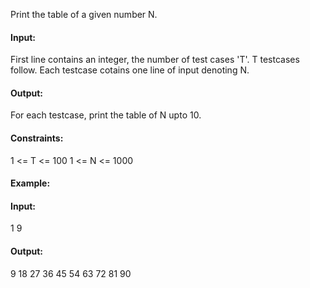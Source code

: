 Print the table of a given number N. 

#### Input:
First line contains an integer, the number of test cases 'T'. T testcases follow. Each testcase cotains one line of input denoting N.

#### Output:
For each testcase, print the table of N upto 10.

#### Constraints: 
1 <= T <= 100
1 <= N <= 1000

#### Example:
#### Input:
1
9 

#### Output:
9 18 27 36 45 54 63 72 81 90
